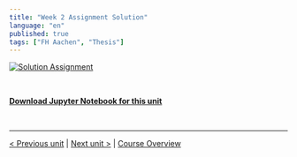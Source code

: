```yaml
---
title: "Week 2 Assignment Solution"
language: "en"
published: true
tags: ["FH Aachen", "Thesis"]
---
```


[![Solution Assignment](https://img.youtube.com/vi/5nQDiScePl0/hqdefault.jpg)](https://youtu.be/5nQDiScePl0)

<br>

[**Download Jupyter Notebook for this unit**](https://open.sap.com/go/link?url=https%3A%2F%2Fopensap-public.s3.openhpicloud.de%2Fcourses%2F2qRB6Gz3FcfD2OBbnSCf8m%2Frtfiles%2F2S5eOJuFp2hZaEmJ5gGljN%2FopenSAP_python1_Week_2_assignment_solution.ipynb&checksum=35f8c0e&tracking_type=rich_text_item_link&tracking_id=e686a574-4d2d-4764-b7ae-42fa2cee7cb8&tracking_course_id=4ff355ea-207c-4293-ab59-84c3d557f2d2)

<br>

---

[< Previous unit](/teaching/python-mooc/week2_bonus_exercise) | [Next unit >](/teaching/python-mooc/week2_assignment_exercise) |
[Course Overview](/teaching/python-mooc)